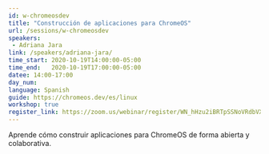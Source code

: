 ```yaml
---
id: w-chromeosdev
title: "Construcción de aplicaciones para ChromeOS"
url: /sessions/w-chromeosdev
speakers:
 - Adriana Jara
link: /speakers/adriana-jara/
time_start: 2020-10-19T14:00:00-05:00
time_end:   2020-10-19T17:00:00-05:00
datee: 14:00-17:00
day_num: 
language: Spanish
guide: https://chromeos.dev/es/linux
workshop: true
register_link: https://zoom.us/webinar/register/WN_hHzu2iBRTpSSNoVRdbVX1Q
---
```


Aprende cómo construir aplicaciones para ChromeOS de forma abierta y colaborativa.